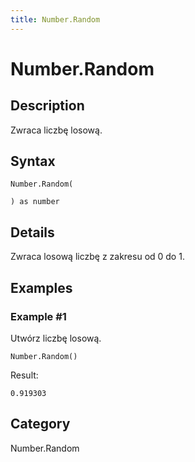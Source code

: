 ```yaml
---
title: Number.Random
---
```


# Number.Random


## Description

Zwraca liczbę losową.


## Syntax

```powerquery
Number.Random(

) as number
```


## Details

Zwraca losową liczbę z zakresu od 0 do 1.


## Examples

### Example #1 
Utwórz liczbę losową.
```powerquery
Number.Random()
```

Result: 
```powerquery
0.919303
```




## Category
Number.Random
